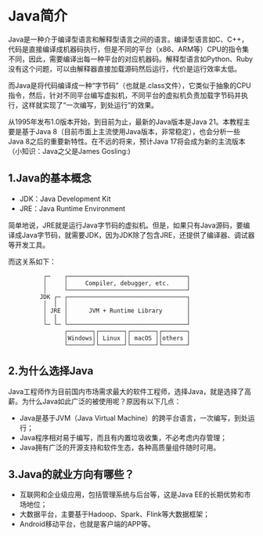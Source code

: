 # Java简介

Java是一种介于编译型语言和解释型语言之间的语言。编译型语言如C、C++，代码是直接编译成机器码执行，但是不同的平台（x86、ARM等）CPU的指令集不同，因此，需要编译出每一种平台的对应机器码。解释型语言如Python、Ruby没有这个问题，可以由解释器直接加载源码然后运行，代价是运行效率太低。

而Java是将代码编译成一种“字节码”（也就是.class文件），它类似于抽象的CPU指令，然后，针对不同平台编写虚拟机，不同平台的虚拟机负责加载字节码并执行，这样就实现了“一次编写，到处运行”的效果。

从1995年发布1.0版本开始，到目前为止，最新的Java版本是Java 21。本教程主要是基于Java 8（目前市面上主流使用Java版本，非常稳定），也会分析一些 Java 8之后的重要新特性。在不远的将来，预计Java 17将会成为新的主流版本（小知识：Java之父是James Gosling:)

## 1.Java的基本概念

- JDK：Java Development Kit
- JRE：Java Runtime Environment

简单地说，JRE就是运行Java字节码的虚拟机。但是，如果只有Java源码，要编译成Java字节码，就需要JDK，因为JDK除了包含JRE，还提供了编译器、调试器等开发工具。

而这关系如下：

```
          ┌─    ┌──────────────────────────────────┐
          │     │     Compiler, debugger, etc.     │
          │     └──────────────────────────────────┘
         JDK ┌─ ┌──────────────────────────────────┐
          │  │  │                                  │
          │ JRE │      JVM + Runtime Library       │
          │  │  │                                  │
          └─ └─ └──────────────────────────────────┘
                ┌───────┐┌───────┐┌───────┐┌───────┐
                │Windows││ Linux ││ macOS ││others │
                └───────┘└───────┘└───────┘└───────┘
```

## 2.为什么选择Java

Java工程师作为目前国内市场需求最大的软件工程师，选择Java，就是选择了高薪。为什么Java如此广泛的被使用呢？原因有以下几点：

- Java是基于JVM（Java Virtual Machine）的跨平台语言，一次编写，到处运行；
- Java程序相对易于编写，而且有内置垃圾收集，不必考虑内存管理；
- Java拥有广泛的开源支持和软件生态，各种高质量组件随时可用。

## 3.Java的就业方向有哪些？

- 互联网和企业级应用，包括管理系统与后台等，这是Java EE的长期优势和市场地位；
- 大数据平台，主要基于Hadoop、Spark、Flink等大数据框架；
- Android移动平台，也就是客户端的APP等。